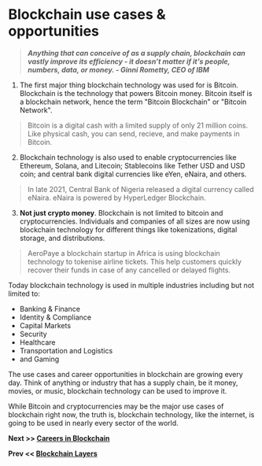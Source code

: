 # Blockchain use cases & opportunities
> ***Anything that can conceive of as a supply chain, blockchain can vastly improve its efficiency - it doesn’t matter if it's people, numbers, data, or money. - Ginni Rometty, CEO of IBM***

1. The first major thing blockchain technology was used for is Bitcoin. Blockchain is the technology that powers Bitcoin money. Bitcoin itself is a blockchain network, hence the term "Bitcoin Blockchain" or "Bitcoin Network".

> Bitcoin is a digital cash with a limited supply of only 21 million coins. Like physical cash, you can send, recieve, and make payments in Bitcoin.

2. Blockchain technology is also used to enable cryptocurrencies like Ethereum, Solana, and Litecoin; Stablecoins like Tether USD and USD coin; and central bank digital currencies like eYen, eNaira, and others.

> In late 2021, Central Bank of Nigeria released a digital currency called eNaira. eNaira is powered by HyperLedger Blockchain.

3. **Not just crypto money**. Blockchain is not limited to bitcoin and cryptocurrencies. Individuals and companies of all sizes are now using blockchain technology for different things like tokenizations, digital storage, and distributions.

> AeroPaye a blockchain startup in Africa is using blockchain technology to tokenise airline tickets. This help customers quickly recover their funds in case of any cancelled or delayed flights.

Today blockchain technology is used in multiple industries including but not limited to:

* Banking & Finance
* Identity & Compliance
* Capital Markets
* Security
* Healthcare
* Transportation and Logistics
* and Gaming

The use cases and career opportunities in blockchain are growing every day. Think of anything or industry that has a supply chain, be it money, movies, or music, blockchain technology can be used to improve it.

While Bitcoin and cryptocurrencies may be the major use cases of blockchain right now, the truth is, blockchain technology, like the internet, is going to be used in nearly every sector of the world.

**Next >> [Careers in Blockchain](https://github.com/jeremyikwuje/intro-to-blockchain/blob/main/careers.md)**

**Prev << [Blockchain Layers](https://github.com/jeremyikwuje/intro-to-blockchain/blob/main/layers.md)**
